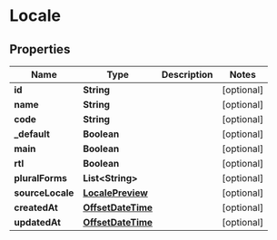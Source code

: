 

# Locale

## Properties

Name | Type | Description | Notes
------------ | ------------- | ------------- | -------------
**id** | **String** |  |  [optional]
**name** | **String** |  |  [optional]
**code** | **String** |  |  [optional]
**_default** | **Boolean** |  |  [optional]
**main** | **Boolean** |  |  [optional]
**rtl** | **Boolean** |  |  [optional]
**pluralForms** | **List&lt;String&gt;** |  |  [optional]
**sourceLocale** | [**LocalePreview**](LocalePreview.md) |  |  [optional]
**createdAt** | [**OffsetDateTime**](OffsetDateTime.md) |  |  [optional]
**updatedAt** | [**OffsetDateTime**](OffsetDateTime.md) |  |  [optional]



